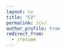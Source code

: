 ```yaml
---
layout: cv
title: "CV"
permalink: /cv/
author_profile: true
redirect_from:
  - /resume
---
```

<!-- 
## Download full CV
[Full CV (PDF)](/files/cv_ArghavanAslani.pdf)

---

## Education
- M1 in Cognitive Science (Computational Neuroscience & AI track), Sorbonne Université and Université Paris Cité, Paris, France, 2025  
- B.S. in Electrical Engineering (Control), University of Tehran, Tehran, Iran, 2022

## Research experience
- **Sep 2025 – Now:** Research Assistant  
  _The computational brain team, Neuromodulation Institute, Paris_  
  Supervisor: Joao Barbosa

- **Oct 2024 – Jun 2025:** Research Assistant  
  _Perceptual Systems Lab, École Normale Supérieure_  
  Supervisor: Christian Lorenzi

- **Apr 2022 – Oct 2024:** Research Assistant  
  _Crowd Cognition Lab, Ludwig-Maximilians-Universität_  
  Supervisors: Ophelia Deroy & Bahador Bahrami -->
